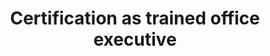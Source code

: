 ---
title: Certification as trained office executive
organization: WKO
location: Vienna, AT
start: 2021-08-18
end: 2021-08-18
---